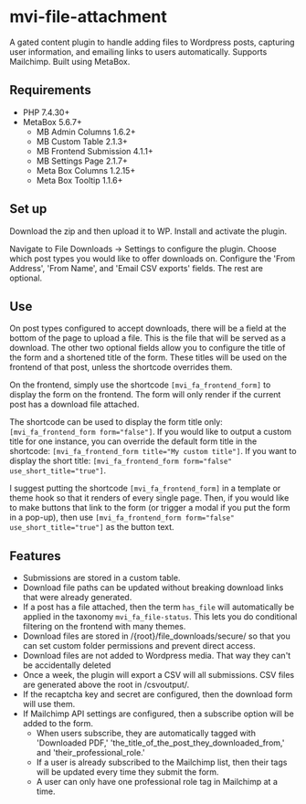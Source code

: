 # mvi-file-attachment
A gated content plugin to handle adding files to Wordpress posts, capturing user information, and emailing links to users automatically. Supports Mailchimp. Built using MetaBox.

## Requirements
- PHP 7.4.30+
- MetaBox 5.6.7+
  - MB Admin Columns 1.6.2+
  - MB Custom Table 2.1.3+
  - MB Frontend Submission 4.1.1+
  - MB Settings Page 2.1.7+
  - Meta Box Columns 1.2.15+
  - Meta Box Tooltip 1.1.6+


## Set up
Download the zip and then upload it to WP. Install and activate the plugin.

Navigate to File Downloads -> Settings to configure the plugin. Choose which post types you would like to offer downloads on. Configure the 'From Address', 'From Name', and 'Email CSV exports' fields. The rest are optional.

## Use
On post types configured to accept downloads, there will be a field at the bottom of the page to upload a file. This is the file that will be served as a download. The other two optional fields allow you to configure the title of the form and a shortened title of the form. These titles will be used on the frontend of that post, unless the shortcode overrides them.

On the frontend, simply use the shortcode `[mvi_fa_frontend_form]` to display the form on the frontend. The form will only render if the current post has a download file attached.

The shortcode can be used to display the form title only: `[mvi_fa_frontend_form form="false"]`.
If you would like to output a custom title for one instance, you can override the default form title in the shortcode: `[mvi_fa_frontend_form title="My custom title"]`.
If you want to display the short title: `[mvi_fa_frontend_form form="false" use_short_title="true"]`.

I suggest putting the shortcode `[mvi_fa_frontend_form]` in a template or theme hook so that it renders of every single page. Then, if you would like to make buttons that link to the form (or trigger a modal if you put the form in a pop-up), then use `[mvi_fa_frontend_form form="false" use_short_title="true"]` as the button text.

## Features
- Submissions are stored in a custom table.
- Download file paths can be updated without breaking download links that were already generated.
- If a post has a file attached, then the term `has_file` will automatically be applied in the taxonomy `mvi_fa_file-status`. This lets you do conditional filtering on the frontend with many themes.
- Download files are stored in /{root}/file_downloads/secure/ so that you can set custom folder permissions and prevent direct access.
- Download files are not added to Wordpress media. That way they can't be accidentally deleted
- Once a week, the plugin will export a CSV will all submissions. CSV files are generated above the root in /csvoutput/.
- If the recaptcha key and secret are configured, then the download form will use them.
- If Mailchimp API settings are configured, then a subscribe option will be added to the form.
  - When users subscribe, they are automatically tagged with 'Downloaded PDF,' 'the_title_of_the_post_they_downloaded_from,' and 'their_professional_role.'
  - If a user is already subscribed to the Mailchimp list, then their tags will be updated every time they submit the form.
  - A user can only have one professional role tag in Mailchimp at a time.
